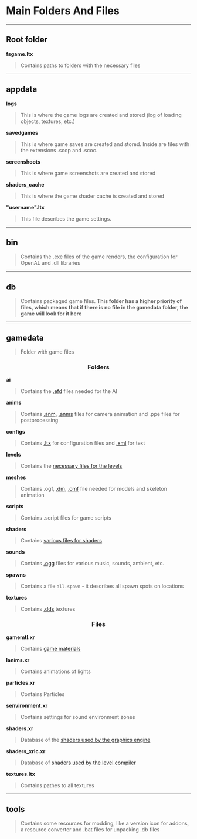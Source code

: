 # Main Folders And Files

___

## Root folder

**fsgame.ltx**

> Contains paths to folders with the necessary files

___

## appdata

**logs**

> This is where the game logs are created and stored (log of loading objects, textures, etc.)

**savedgames**

> This is where game saves are created and stored. Inside are files with the extensions .scop and .scoc.

**screenshoots**

> This is where game screenshots are created and stored

**shaders_cache**

> This is where the game shader cache is created and stored

**"username".ltx**

> This file describes the game settings.

___

## bin

> Contains the .exe files of the game renders, the configuration for OpenAL and .dll libraries

___

## db

> Contains packaged game files. **This folder has a higher priority of files, which means that if there is no file in the gamedata folder, the game will look for it here**

___

## gamedata

> Folder with game files

### <center>Folders</center>

**ai**

> Contains the [.efd](file-formats/efd.md) files needed for the AI

**anims**

> Contains [.anm](file-formats/anm.md), [.anms](file-formats/anm.md) files for camera animation and .ppe files for postprocessing

**configs**

> Contains [.ltx](file-formats/ltx.md) for configuration files and [.xml](file-formats/xml.md) for text

**levels**

> Contains the [necessary files for the levels](file-formats/index.html#game-level)

**meshes**

> Contains .ogf, [.dm](file-formats/dm.md), [.omf](file-formats/omf.md) file needed for models and skeleton animation

**scripts**

> Contains .script files for game scripts

**shaders**

> Contains [various files for shaders](file-formats/index.html#shaders)

**sounds**

> Contains [.ogg](file-formats/ogg.md) files for various music, sounds, ambient, etc.

**spawns**

> Contains a file `all.spawn` - it describes all spawn spots on locations

**textures**

> Contains [.dds](file-formats/dds.md) textures

### <center>Files</center>

**gamemtl.xr**

> Contains [game materials](../shaders/shaders-list/materials-list.md)

**lanims.xr**

> Contains animations of lights

**particles.xr**

> Contains Particles

**senvironment.xr**

> Contains settings for sound environment zones

**shaders.xr**

> Database of the [shaders used by the graphics engine](../shaders/shaders-list/shaders-list.md)

**shaders_xrlc.xr**

> Database of [shaders used by the level compiler](../shaders/shaders-list/compiler-shaders-list.md)

**textures.ltx**

> Contains pathes to all textures

___

## tools

> Contains some resources for modding, like a version icon for addons, a resource converter and .bat files for unpacking .db files
